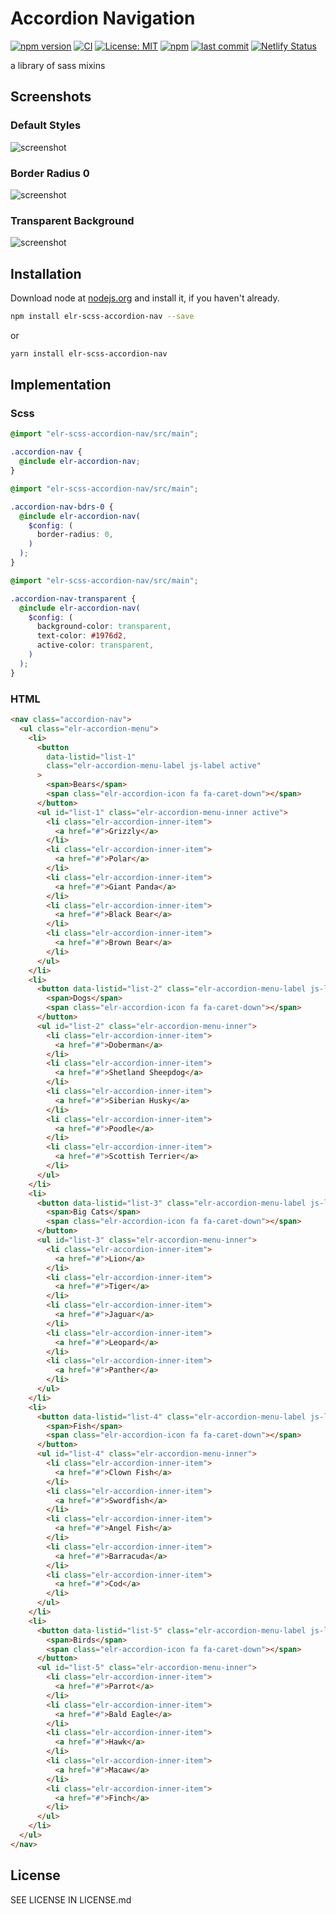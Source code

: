 # Accordion Navigation

[![npm version](http://img.shields.io/npm/v/elr-scss-accordion-nav.svg)](https://www.npmjs.org/package/elr-scss-accordion-nav)
[![CI](https://github.com/Beth3346/elr-scss-accordion-nav/actions/workflows/node.js.yml/badge.svg)](https://github.com/Beth3346/elr-scss-accordion-nav/actions/workflows/node.js.yml)
[![License: MIT](https://img.shields.io/badge/License-MIT-yellow.svg)](https://opensource.org/licenses/MIT)
[![npm](https://img.shields.io/npm/dm/elr-scss-accordion-nav.svg?style=flat)](https://npmjs.com/package/elr-scss-accordion-nav)
[![last commit](https://img.shields.io/github/last-commit/Beth3346/elr-scss-accordion-nav.svg)](https://github.com/Beth3346/elr-scss-accordion-nav)
[![Netlify Status](https://api.netlify.com/api/v1/badges/0dd5c542-ce15-4469-95a2-524f1eaff06e/deploy-status)](https://app.netlify.com/sites/elr-accordion-nav/deploys)

a library of sass mixins

## Screenshots

### Default Styles

![screenshot](./src/screenshot1.png)

### Border Radius 0

![screenshot](./src/screenshot2.png)

### Transparent Background

![screenshot](./src/screenshot3.png)

## Installation

Download node at [nodejs.org](http://nodejs.org) and install it, if you haven't already.

```sh
npm install elr-scss-accordion-nav --save
```

or

```sh
yarn install elr-scss-accordion-nav
```

## Implementation

### Scss

```scss
@import "elr-scss-accordion-nav/src/main";

.accordion-nav {
  @include elr-accordion-nav;
}
```

```scss
@import "elr-scss-accordion-nav/src/main";

.accordion-nav-bdrs-0 {
  @include elr-accordion-nav(
    $config: (
      border-radius: 0,
    )
  );
}
```

```scss
@import "elr-scss-accordion-nav/src/main";

.accordion-nav-transparent {
  @include elr-accordion-nav(
    $config: (
      background-color: transparent,
      text-color: #1976d2,
      active-color: transparent,
    )
  );
}
```

### HTML

```html
<nav class="accordion-nav">
  <ul class="elr-accordion-menu">
    <li>
      <button
        data-listid="list-1"
        class="elr-accordion-menu-label js-label active"
      >
        <span>Bears</span>
        <span class="elr-accordion-icon fa fa-caret-down"></span>
      </button>
      <ul id="list-1" class="elr-accordion-menu-inner active">
        <li class="elr-accordion-inner-item">
          <a href="#">Grizzly</a>
        </li>
        <li class="elr-accordion-inner-item">
          <a href="#">Polar</a>
        </li>
        <li class="elr-accordion-inner-item">
          <a href="#">Giant Panda</a>
        </li>
        <li class="elr-accordion-inner-item">
          <a href="#">Black Bear</a>
        </li>
        <li class="elr-accordion-inner-item">
          <a href="#">Brown Bear</a>
        </li>
      </ul>
    </li>
    <li>
      <button data-listid="list-2" class="elr-accordion-menu-label js-label">
        <span>Dogs</span>
        <span class="elr-accordion-icon fa fa-caret-down"></span>
      </button>
      <ul id="list-2" class="elr-accordion-menu-inner">
        <li class="elr-accordion-inner-item">
          <a href="#">Doberman</a>
        </li>
        <li class="elr-accordion-inner-item">
          <a href="#">Shetland Sheepdog</a>
        </li>
        <li class="elr-accordion-inner-item">
          <a href="#">Siberian Husky</a>
        </li>
        <li class="elr-accordion-inner-item">
          <a href="#">Poodle</a>
        </li>
        <li class="elr-accordion-inner-item">
          <a href="#">Scottish Terrier</a>
        </li>
      </ul>
    </li>
    <li>
      <button data-listid="list-3" class="elr-accordion-menu-label js-label">
        <span>Big Cats</span>
        <span class="elr-accordion-icon fa fa-caret-down"></span>
      </button>
      <ul id="list-3" class="elr-accordion-menu-inner">
        <li class="elr-accordion-inner-item">
          <a href="#">Lion</a>
        </li>
        <li class="elr-accordion-inner-item">
          <a href="#">Tiger</a>
        </li>
        <li class="elr-accordion-inner-item">
          <a href="#">Jaguar</a>
        </li>
        <li class="elr-accordion-inner-item">
          <a href="#">Leopard</a>
        </li>
        <li class="elr-accordion-inner-item">
          <a href="#">Panther</a>
        </li>
      </ul>
    </li>
    <li>
      <button data-listid="list-4" class="elr-accordion-menu-label js-label">
        <span>Fish</span>
        <span class="elr-accordion-icon fa fa-caret-down"></span>
      </button>
      <ul id="list-4" class="elr-accordion-menu-inner">
        <li class="elr-accordion-inner-item">
          <a href="#">Clown Fish</a>
        </li>
        <li class="elr-accordion-inner-item">
          <a href="#">Swordfish</a>
        </li>
        <li class="elr-accordion-inner-item">
          <a href="#">Angel Fish</a>
        </li>
        <li class="elr-accordion-inner-item">
          <a href="#">Barracuda</a>
        </li>
        <li class="elr-accordion-inner-item">
          <a href="#">Cod</a>
        </li>
      </ul>
    </li>
    <li>
      <button data-listid="list-5" class="elr-accordion-menu-label js-label">
        <span>Birds</span>
        <span class="elr-accordion-icon fa fa-caret-down"></span>
      </button>
      <ul id="list-5" class="elr-accordion-menu-inner">
        <li class="elr-accordion-inner-item">
          <a href="#">Parrot</a>
        </li>
        <li class="elr-accordion-inner-item">
          <a href="#">Bald Eagle</a>
        </li>
        <li class="elr-accordion-inner-item">
          <a href="#">Hawk</a>
        </li>
        <li class="elr-accordion-inner-item">
          <a href="#">Macaw</a>
        </li>
        <li class="elr-accordion-inner-item">
          <a href="#">Finch</a>
        </li>
      </ul>
    </li>
  </ul>
</nav>
```

## License

SEE LICENSE IN LICENSE.md
